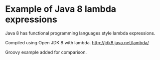 Example of Java 8 lambda expressions
====================================
Java 8 has functional programming languages style lambda expressions. 

Compiled using Open JDK 8 with lambda.
http://jdk8.java.net/lambda/

Groovy example added for comparison.

